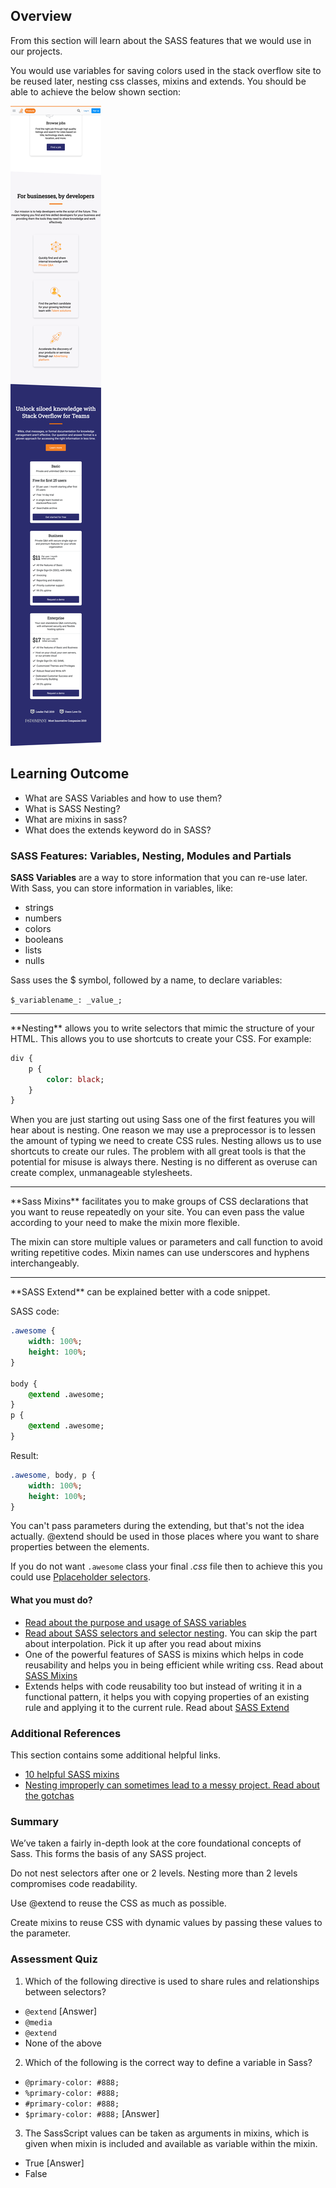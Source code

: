 ## Overview

From this section will learn about the SASS features that we would use in our projects.

You would use variables for saving colors used in the stack overflow site to be reused later, nesting css classes, mixins and extends. You should be able to achieve the below shown section:

![Nesting](nesting/nesting.png)

## Learning Outcome

- What are SASS Variables and how to use them?
- What is SASS Nesting?
- What are mixins in sass?
- What does the extends keyword do in SASS?

### SASS Features: Variables, Nesting, Modules and Partials

**SASS Variables** are a way to store information that you can re-use later. With Sass, you can store information in variables, like:

- strings
- numbers
- colors
- booleans
- lists
- nulls

Sass uses the \$ symbol, followed by a name, to declare variables:

`$_variablename_: _value_;`

<hr>
**Nesting** allows you to write selectors that mimic the structure of your HTML. This allows you to use shortcuts to create your CSS. For example:

```sass
div {
    p {
        color: black;
    }
}
```

When you are just starting out using Sass one of the first features you will hear about is nesting. One reason we may use a preprocessor is to lessen the amount of typing we need to create CSS rules. Nesting allows us to use shortcuts to create our rules. The problem with all great tools is that the potential for misuse is always there. Nesting is no different as overuse can create complex, unmanageable stylesheets.

<hr>
**Sass Mixins** facilitates you to make groups of CSS declarations that you want to reuse repeatedly on your site. You can even pass the value according to your need to make the mixin more flexible.

The mixin can store multiple values or parameters and call function to avoid writing repetitive codes. Mixin names can use underscores and hyphens interchangeably.

<hr>
**SASS Extend** can be explained better with a code snippet.

SASS code:

```sass
.awesome {
    width: 100%;
    height: 100%;
}

body {
    @extend .awesome;
}
p {
    @extend .awesome;
}

```

Result:

```sass
.awesome, body, p {
    width: 100%;
    height: 100%;
}

```

You can't pass parameters during the extending, but that's not the idea actually. @extend should be used in those places where you want to share properties between the elements.

If you do not want `.awesome` class your final _.css_ file then to achieve this you could use [Pplaceholder selectors](https://sass-lang.com/documentation/style-rules/placeholder-selectors).

#### What you must do?

- [Read about the purpose and usage of SASS variables](https://sass-lang.com/documentation/variables)
- [Read about SASS selectors and selector nesting](https://sass-lang.com/documentation/style-rules). You can skip the part about interpolation. Pick it up after you read about mixins
- One of the powerful features of SASS is mixins which helps in code reusability and helps you in being efficient while writing css. Read about [SASS Mixins](https://sass-lang.com/documentation/at-rules/mixin)
- Extends helps with code reusability too but instead of writing it in a functional pattern, it helps you with copying properties of an existing rule and applying it to the current rule. Read about [SASS Extend](https://sass-lang.com/documentation/at-rules/extend)

### Additional References

This section contains some additional helpful links.

- [10 helpful SASS mixins](https://engageinteractive.co.uk/blog/top-10-scss-mixins)
- [Nesting improperly can sometimes lead to a messy project. Read about the gotchas](https://www.sitepoint.com/beware-selector-nesting-sass/)

### Summary

We’ve taken a fairly in-depth look at the core foundational concepts of Sass. This forms the basis of any SASS project.

Do not nest selectors after one or 2 levels. Nesting more than 2 levels compromises code readability.

Use @extend to reuse the CSS as much as possible.

Create mixins to reuse CSS with dynamic values by passing these values to the parameter.

### Assessment Quiz

1. Which of the following directive is used to share rules and relationships between selectors?

- `@extend` [Answer]
- `@media`
- `@extend`
- None of the above

2. Which of the following is the correct way to define a variable in Sass?

- `@primary-color: #888;`
- `%primary-color: #888;`
- `#primary-color: #888;`
- `$primary-color: #888;` [Answer]

3. The SassScript values can be taken as arguments in mixins, which is given when mixin is included and available as variable within the mixin.

- True [Answer]
- False

